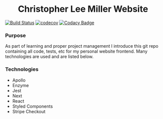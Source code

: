<h1 align="center">Christopher Lee Miller Website</h1>

<p align="center">

[![Build Status](https://travis-ci.org/ChristopherLMiller/app.christopherleemiller.me.svg?branch=master)](https://travis-ci.org/ChristopherLMiller/app.christopherleemiller.me)
[![codecov](https://codecov.io/gh/ChristopherLMiller/app.christopherleemiller.me/branch/master/graph/badge.svg)](https://codecov.io/gh/ChristopherLMiller/app.christopherleemiller.me)
[![Codacy Badge](https://api.codacy.com/project/badge/Grade/88b8b264ffe647cba0adbc9b88063775)](https://www.codacy.com/app/ChristopherLMiller/app.christopherleemiller.me?utm_source=github.com&amp;utm_medium=referral&amp;utm_content=ChristopherLMiller/app.christopherleemiller.me&amp;utm_campaign=Badge_Grade)
</a>

</p>

### Purpose

As part of learning and proper project management I introduce this git repo containing all code, tests, etc for my personal website frontend. Many technologies are used and are listed below.

### Technologies

- Apollo
- Enzyme
- Jest
- Next
- React
- Styled Components
- Stripe Checkout